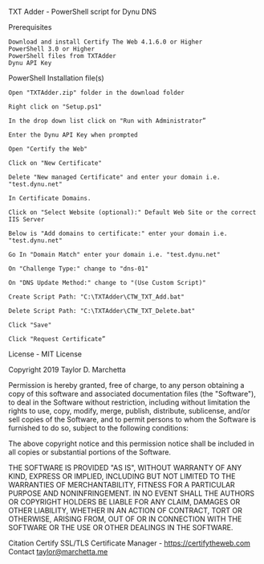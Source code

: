 TXT Adder -  PowerShell script for Dynu DNS

Prerequisites

	Download and install Certify The Web 4.1.6.0 or Higher
	PowerShell 3.0 or Higher
	PowerShell files from TXTAdder
	Dynu API Key
	
PowerShell Installation file(s)

	Open "TXTAdder.zip" folder in the download folder

	Right click on "Setup.ps1"

	In the drop down list click on "Run with Administrator”

	Enter the Dynu API Key when prompted

	Open "Certify the Web"

	Click on "New Certificate"

	Delete "New managed Certificate" and enter your domain i.e. "test.dynu.net"

	In Certificate Domains.

	Click on "Select Website (optional):" Default Web Site or the correct IIS Server

	Below is "Add domains to certificate:" enter your domain i.e. "test.dynu.net"

	Go In "Domain Match" enter your domain i.e. "test.dynu.net"

	On "Challenge Type:" change to "dns-01"

	On "DNS Update Method:" change to "(Use Custom Script)"

	Create Script Path: "C:\TXTAdder\CTW_TXT_Add.bat"

	Delete Script Path: "C:\TXTAdder\CTW_TXT_Delete.bat"

	Click "Save"

	Click "Request Certificate”
	
License - MIT License

Copyright 2019 Taylor D. Marchetta

Permission is hereby granted, free of charge, to any person obtaining a copy of this software and associated documentation files (the "Software"), to deal in the Software without restriction, including without limitation the rights to use, copy, modify, merge, publish, distribute, sublicense, and/or sell copies of the Software, and to permit persons to whom the Software is furnished to do so, subject to the following conditions:

The above copyright notice and this permission notice shall be included in all copies or substantial portions of the Software.

THE SOFTWARE IS PROVIDED "AS IS", WITHOUT WARRANTY OF ANY KIND, EXPRESS OR IMPLIED, INCLUDING BUT NOT LIMITED TO THE WARRANTIES OF MERCHANTABILITY, FITNESS FOR A PARTICULAR PURPOSE AND NONINFRINGEMENT. IN NO EVENT SHALL THE AUTHORS OR COPYRIGHT HOLDERS BE LIABLE FOR ANY CLAIM, DAMAGES OR OTHER LIABILITY, WHETHER IN AN ACTION OF CONTRACT, TORT OR OTHERWISE, ARISING FROM, OUT OF OR IN CONNECTION WITH THE SOFTWARE OR THE USE OR OTHER DEALINGS IN THE SOFTWARE.

Citation
	Certify SSL/TLS Certificate Manager - https://certifytheweb.com	
Contact
	taylor@marchetta.me


